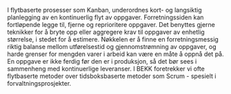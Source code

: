 I flytbaserte prosesser som Kanban, underordnes kort- og langsiktig planlegging av en kontinuerlig flyt av oppgaver. Forretningssiden kan fortløpende legge til, fjerne og reprioritere oppgaver. Det benyttes gjerne teknikker for å bryte opp eller aggregere krav til oppgaver av enhetlig størrelse, i stedet for å estimere. Nøkkelen er å finne en forretningsmessig riktig balanse mellom utførelsestid og gjennomstrømning av oppgaver, og harde grenser for mengden varer i arbeid kan være en måte å oppnå det på. En oppgave er ikke ferdig før den er i produksjon, så det bør sees i sammenheng med kontinuerlige leveranser. I BEKK foretrekker vi ofte flytbaserte metoder over tidsboksbaserte metoder som Scrum - spesielt i forvaltningsprosjekter.